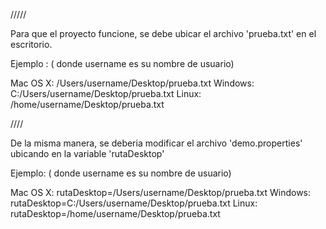 /////

Para que el proyecto funcione, se debe ubicar el archivo 'prueba.txt' en el escritorio.

Ejemplo : ( donde username es su nombre de usuario)

Mac OS X: /Users/username/Desktop/prueba.txt
Windows: C:/Users/username/Desktop/prueba.txt
Linux: /home/username/Desktop/prueba.txt

////

De la misma manera, se deberia modificar el archivo 'demo.properties' ubicando en la variable 'rutaDesktop'

Ejemplo: ( donde username es su nombre de usuario)

Mac OS X:
rutaDesktop=/Users/username/Desktop/prueba.txt
Windows:
rutaDesktop=C:/Users/username/Desktop/prueba.txt
Linux:
rutaDesktop=/home/username/Desktop/prueba.txt
